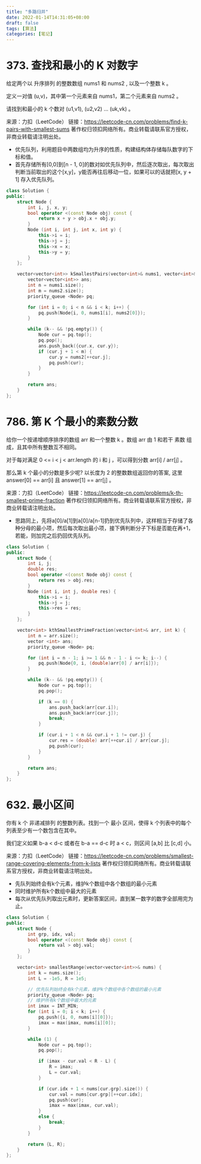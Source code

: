 ```yaml
---
title: "多路归并"
date: 2022-01-14T14:31:05+08:00
draft: false
tags: [算法]
categories: [笔记]
---
```




# 373. 查找和最小的 K 对数字

给定两个以 升序排列 的整数数组 nums1 和 nums2 , 以及一个整数 k 。

定义一对值 (u,v)，其中第一个元素来自 nums1，第二个元素来自 nums2 。

请找到和最小的 k 个数对 (u1,v1),  (u2,v2)  ...  (uk,vk) 。

来源：力扣（LeetCode）
链接：https://leetcode-cn.com/problems/find-k-pairs-with-smallest-sums
著作权归领扣网络所有。商业转载请联系官方授权，非商业转载请注明出处。



- 优先队列，利用题目中两数组均为升序的性质，构建结构体存储每队数字的下标和值。
- 首先存储所有[0,0]到[n - 1, 0]的数对如优先队列中，然后逐次取出，每次取出判断当前取出的这个[x,y]，y能否再往后移动一位，如果可以的话就把[x, y + 1] 存入优先队列。

```c++
class Solution {
public:
    struct Node {
        int i, j, x, y;
        bool operator <(const Node obj) const {
            return x + y > obj.x + obj.y;
        }
        Node (int i, int j, int x, int y) {
            this->i = i;
            this->j = j;
            this->x = x;
            this->y = y;
        }
    };

    vector<vector<int>> kSmallestPairs(vector<int>& nums1, vector<int>& nums2, int k) {
        vector<vector<int>> ans;
        int n = nums1.size();
        int m = nums2.size();
        priority_queue <Node> pq;

        for (int i = 0; i < n && i < k; i++) {
            pq.push(Node{i, 0, nums1[i], nums2[0]});
        }

        while (k-- && !pq.empty()) {
            Node cur = pq.top();
            pq.pop();
            ans.push_back({cur.x, cur.y});
            if (cur.j + 1 < m) {
                cur.y = nums2[++cur.j];
                pq.push(cur);
            }
        }

        return ans;
    }
};
```

# 786. 第 K 个最小的素数分数

给你一个按递增顺序排序的数组 arr 和一个整数 k 。数组 arr 由 1 和若干 素数  组成，且其中所有整数互不相同。

对于每对满足 0 <= i < j < arr.length 的 i 和 j ，可以得到分数 arr[i] / arr[j] 。

那么第 k 个最小的分数是多少呢?  以长度为 2 的整数数组返回你的答案, 这里 answer[0] == arr[i] 且 answer[1] == arr[j] 。

来源：力扣（LeetCode）
链接：https://leetcode-cn.com/problems/k-th-smallest-prime-fraction
著作权归领扣网络所有。商业转载请联系官方授权，非商业转载请注明出处。



- 思路同上，先将a[0]/a[1]到a[0]/a[n-1]扔到优先队列中，这样相当于存储了各种分母的最小项，然后每次取出最小项，接下俩判断分子下标是否能在再+1，若能，则加完之后扔回优先队列。

```c++
class Solution {
public:
    struct Node {
        int i, j;
        double res;
        bool operator <(const Node obj) const {
            return res > obj.res;
        }
        Node (int i, int j, double res) {
            this->i = i;
            this->j = j;
            this->res = res;
        }
    };

    vector<int> kthSmallestPrimeFraction(vector<int>& arr, int k) {
        int n = arr.size();
        vector <int> ans;
        priority_queue <Node> pq;

        for (int i = n - 1; i >= 1 && n - 1 - i <= k; i--) {
            pq.push(Node{0, i, (double)arr[0] / arr[i]});
        }

        while (k-- && !pq.empty()) {
            Node cur = pq.top();
            pq.pop();

            if (k == 0) {
                ans.push_back(arr[cur.i]);
                ans.push_back(arr[cur.j]);
                break;
            }

            if (cur.i + 1 < n && cur.i + 1 != cur.j) {
                cur.res = (double) arr[++cur.i] / arr[cur.j];
                pq.push(cur);
            }
        }

        return ans;
    }
};
```



# 632. 最小区间

你有 k 个 非递减排列 的整数列表。找到一个 最小 区间，使得 k 个列表中的每个列表至少有一个数包含在其中。

我们定义如果 b-a < d-c 或者在 b-a == d-c 时 a < c，则区间 [a,b] 比 [c,d] 小。

来源：力扣（LeetCode）
链接：https://leetcode-cn.com/problems/smallest-range-covering-elements-from-k-lists
著作权归领扣网络所有。商业转载请联系官方授权，非商业转载请注明出处。

- 先队列始终会有k个元素，维护k个数组中各个数组的最小元素
- 同时维护所有k个数组中最大的元素
- 每次从优先队列取出元素时，更新答案区间，直到某一数字的数字全部用完为止。

```cpp
class Solution {
public:
    struct Node {
        int grp, idx, val;
        bool operator <(const Node obj) const {
            return val > obj.val;
        }
    };

    vector<int> smallestRange(vector<vector<int>>& nums) {
        int k = nums.size();
        int L = -1e5, R = 1e5;

        // 优先队列始终会有k个元素，维护k个数组中各个数组的最小元素
        priority_queue <Node> pq;
        // 维护所有k个数组中最大的元素
        int imax = INT_MIN;
        for (int i = 0; i < k; i++) {
            pq.push({i, 0, nums[i][0]});
            imax = max(imax, nums[i][0]);
        }

        while (1) {
            Node cur = pq.top();
            pq.pop();

            if (imax - cur.val < R - L) {
                R = imax;
                L = cur.val;
            }

            if (cur.idx + 1 < nums[cur.grp].size()) {
                cur.val = nums[cur.grp][++cur.idx];
                pq.push(cur);
                imax = max(imax, cur.val);
            } 
            else {
                break;
            }
        }

        return {L, R};
    }
};
```
